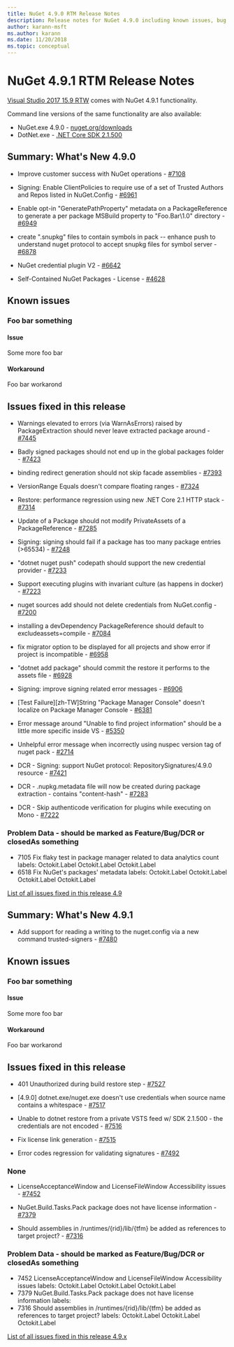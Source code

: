 ```yaml
---
title: NuGet 4.9.0 RTM Release Notes
description: Release notes for NuGet 4.9.0 including known issues, bug fixes, added features, and DCRs.
author: karann-msft
ms.author: karann
ms.date: 11/20/2018
ms.topic: conceptual
---
```


# NuGet 4.9.1 RTM Release Notes

[Visual Studio 2017 15.9 RTW](https://www.visualstudio.com/news/releasenotes/vs2017-relnotes) comes with NuGet 4.9.1 functionality.


Command line versions of the same functionality are also available:
* NuGet.exe 4.9.0 - [nuget.org/downloads](https://nuget.org/downloads)
* DotNet.exe - [.NET Core SDK 2.1.500](https://www.microsoft.com/net/download/visual-studio-sdks)


## Summary: What's New 4.9.0

* Improve customer success with NuGet operations - [#7108](https://github.com/NuGet/Home/issues/7108)

* Signing: Enable ClientPolicies to require use of a set of Trusted Authors and Repos listed in NuGet.Config - [#6961](https://github.com/NuGet/Home/issues/6961)

* Enable opt-in "GeneratePathProperty" metadata on a PackageReference to generate a per package MSBuild property to "Foo.Bar\1.0\" directory - [#6949](https://github.com/NuGet/Home/issues/6949)

* create ".snupkg" files to contain symbols in pack -- enhance push to understand nuget protocol to accept snupkg files for symbol server - [#6878](https://github.com/NuGet/Home/issues/6878)

* NuGet credential plugin V2 - [#6642](https://github.com/NuGet/Home/issues/6642)

* Self-Contained NuGet Packages - License - [#4628](https://github.com/NuGet/Home/issues/4628)

## Known issues
### Foo bar something

#### Issue
Some more foo bar

#### Workaround
Foo bar workarond

## Issues fixed in this release

* Warnings elevated to errors (via WarnAsErrors) raised by PackageExtraction should never leave extracted package around - [#7445](https://github.com/NuGet/Home/issues/7445)

* Badly signed packages should not end up in the global packages folder - [#7423](https://github.com/NuGet/Home/issues/7423)

* binding redirect generation should not skip facade assemblies - [#7393](https://github.com/NuGet/Home/issues/7393)

* VersionRange Equals doesn't compare floating ranges - [#7324](https://github.com/NuGet/Home/issues/7324)

* Restore:  performance regression using new .NET Core 2.1 HTTP stack - [#7314](https://github.com/NuGet/Home/issues/7314)

* Update of a Package should not modify PrivateAssets of a PackageReference - [#7285](https://github.com/NuGet/Home/issues/7285)

* Signing:  signing should fail if a package has too many package entries (>65534) - [#7248](https://github.com/NuGet/Home/issues/7248)

* "dotnet nuget push" codepath should support the new credential provider - [#7233](https://github.com/NuGet/Home/issues/7233)

* Support executing plugins with invariant culture (as happens in docker) - [#7223](https://github.com/NuGet/Home/issues/7223)

* nuget sources add should not delete credentials from NuGet.config - [#7200](https://github.com/NuGet/Home/issues/7200)

* installing a devDependency PackageReference should default to excludeassets=compile - [#7084](https://github.com/NuGet/Home/issues/7084)

* fix migrator option to be displayed for all projects and show error if project is incompatible - [#6958](https://github.com/NuGet/Home/issues/6958)

* "dotnet add package" should commit the restore it performs to the assets file - [#6928](https://github.com/NuGet/Home/issues/6928)

* Signing:  improve signing related error messages - [#6906](https://github.com/NuGet/Home/issues/6906)

* [Test Failure][zh-TW]String "Package Manager Console" doesn't localize on Package Manager Console  - [#6381](https://github.com/NuGet/Home/issues/6381)

* Error message around "Unable to find project information" should be a little more specific inside VS - [#5350](https://github.com/NuGet/Home/issues/5350)

* Unhelpful error message when incorrectly using nuspec version tag of nuget pack - [#2714](https://github.com/NuGet/Home/issues/2714)

* DCR - Signing:  support NuGet protocol: RepositorySignatures/4.9.0 resource - [#7421](https://github.com/NuGet/Home/issues/7421)

* DCR - .nupkg.metadata file will now be created during package extraction - contains "content-hash" - [#7283](https://github.com/NuGet/Home/issues/7283)

* DCR - Skip authenticode verification for plugins while executing on Mono - [#7222](https://github.com/NuGet/Home/issues/7222)

### Problem Data - should be marked as Feature/Bug/DCR or closedAs something

* 7105 Fix flaky test in package manager related to data analytics count labels: Octokit.Label Octokit.Label Octokit.Label 
* 6518 Fix NuGet's packages' metadata labels: Octokit.Label Octokit.Label Octokit.Label Octokit.Label 

[List of all issues fixed in this release 4.9](https://github.com/NuGet/Home/issues?q=is%3Aissue+is%3Aclosed+milestone%3A%224.9")

## Summary: What's New 4.9.1

* Add support for reading a writing to the nuget.config via a new command trusted-signers - [#7480](https://github.com/NuGet/Home/issues/7480)

## Known issues
### Foo bar something

#### Issue
Some more foo bar

#### Workaround
Foo bar workarond

## Issues fixed in this release

* 401 Unauthorized during build restore step - [#7527](https://github.com/NuGet/Home/issues/7527)

* [4.9.0] dotnet.exe/nuget.exe doesn't use credentials when source name contains a whitespace - [#7517](https://github.com/NuGet/Home/issues/7517)

* Unable to dotnet restore from a private VSTS feed w/ SDK 2.1.500 - the credentials are not encoded - [#7516](https://github.com/NuGet/Home/issues/7516)

* Fix license link generation - [#7515](https://github.com/NuGet/Home/issues/7515)

* Error codes regression for validating signatures - [#7492](https://github.com/NuGet/Home/issues/7492)

### None

* LicenseAcceptanceWindow and LicenseFileWindow Accessibility issues - [#7452](https://github.com/NuGet/Home/issues/7452)

* NuGet.Build.Tasks.Pack package does not have license information - [#7379](https://github.com/NuGet/Home/issues/7379)

* Should assemblies in /runtimes/{rid}/lib/{tfm} be added as references to target project? - [#7316](https://github.com/NuGet/Home/issues/7316)

### Problem Data - should be marked as Feature/Bug/DCR or closedAs something

* 7452 LicenseAcceptanceWindow and LicenseFileWindow Accessibility issues labels: Octokit.Label Octokit.Label Octokit.Label 
* 7379 NuGet.Build.Tasks.Pack package does not have license information labels: 
* 7316 Should assemblies in /runtimes/{rid}/lib/{tfm} be added as references to target project? labels: Octokit.Label Octokit.Label Octokit.Label 

[List of all issues fixed in this release 4.9.x](https://github.com/NuGet/Home/issues?q=is%3Aissue+is%3Aclosed+milestone%3A%224.9.x")
